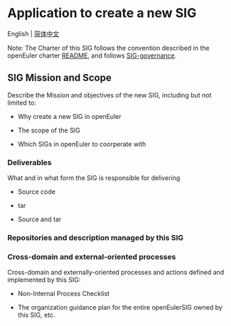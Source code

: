 
# Application to create a new SIG
English | [简体中文](./sig-template_cn.md)


Note: The Charter of this SIG follows the convention described in the openEuler charter [README](/en/governance/README.md), and follows [SIG-governance](/en/technical-committee/governance/SIG-governance.md).

## SIG Mission and Scope

Describe the Mission and objectives of the new SIG, including but not limited to:

- Why create a new SIG in openEuler

- The scope of the SIG

- Which SIGs in openEuler to coorperate with


### Deliverables

What and in what form the SIG is responsible for delivering
 
- Source code

- tar

- Source and tar
 

### Repositories and description managed by this SIG


### Cross-domain and external-oriented processes

Cross-domain and externally-oriented processes and actions defined and implemented by this SIG:

- Non-Internal Process Checklist

- The organization guidance plan for the entire openEulerSIG owned by this SIG, etc.

